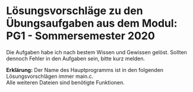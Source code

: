 # Lösungsvorschläge zu den Übungsaufgaben aus dem Modul: PG1 - Sommersemester 2020

Die Aufgaben habe ich nach bestem Wissen und Gewissen gelöst. Sollten dennoch Fehler in den Aufgaben sein, bitte kurz melden.  

__Erklärung:__
Der Name des Hauptprogramms ist in den folgenden Lösungsvorschlägen immer main.c.  
Alle weiteren Dateien sind benötigte Funktionen.  





